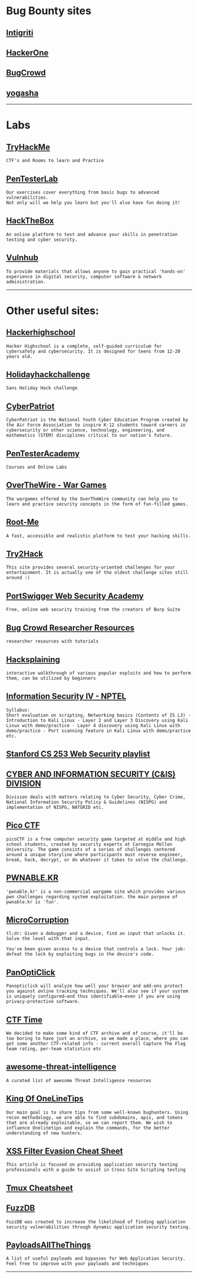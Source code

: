 # **Bug Bounty sites**

## [Intigriti](https://www.intigriti.com/)

## [HackerOne](https://www.hackerone.com/)

## [BugCrowd](https://www.bugcrowd.com/)

## [yogasha](https://yogosha.com/)
	
----

# **Labs**

## [TryHackMe](https://tryhackme.com/)
      
    CTF's and Rooms to learn and Practice

## [PenTesterLab](https://pentesterlab.com/)
    
    Our exercises cover everything from basic bugs to advanced vulnerabilities.
    Not only will we help you learn but you'll also have fun doing it!

## [HackTheBox](https://www.hackthebox.eu/)
    
    An online platform to test and advance your skills in penetration testing and cyber security.

## [Vulnhub](https://www.vulnhub.com/)

    To provide materials that allows anyone to gain practical 'hands-on' experience in digital security, computer software & network administration.

----

# **Other useful sites:**

## [Hackerhighschool](https://www.hackerhighschool.org/)
    
    Hacker Highschool is a complete, self-guided curriculum for cybersafety and cybersecurity. It is designed for teens from 12-20 years old.

## [Holidayhackchallenge](https://holidayhackchallenge.com/)

    Sans Holiday Hack challenge

## [CyberPatriot](https://www.uscyberpatriot.org/)

    ​CyberPatriot is the National Youth Cyber Education Program created by the Air Force Association to inspire K-12 students toward careers in cybersecurity or other science, technology, engineering, and mathematics (STEM) disciplines critical to our nation's future.


## [PenTesterAcademy](https://www.pentesteracademy.com/)

    Courses and Online Labs

## [OverTheWire - War Games](https://overthewire.org/wargames/)
    
    The wargames offered by the OverTheWire community can help you to learn and practice security concepts in the form of fun-filled games.

## [Root-Me](https://www.root-me.org/)
    
    A fast, accessible and realistic platform to test your hacking skills.
## [Try2Hack](http://www.try2hack.nl/)
    This site provides several security-oriented challenges for your entertainment. It is actually one of the oldest challenge sites still around :)

## [PortSwigger Web Security Academy](https://portswigger.net/web-security)
    Free, online web security training from the creators of Burp Suite

## [Bug Crowd Researcher Resources](https://forum.bugcrowd.com/t/researcher-resources-tutorials/370) 
    researcher resources with tutorials 

## [Hacksplaining](https://www.hacksplaining.com/lessons)
    interactive walkthrough of various popular exploits and how to perform them, can be utilized by beginners

## [Information Security IV - NPTEL](https://nptel.ac.in/courses/106/106/106106178/)
    Syllabus:
    Short evaluation on scripting, Networking basics (Contents of IS L3) - Introduction to Kali Linux - Layer 2 and Layer 3 Discovery using Kali Linux with demo/practice - Layer 4 discovery using Kali Linux with demo/practice - Port scanning feature in Kali Linux with demo/practice etc.

## [Stanford CS 253 Web Security playlist](https://t.co/F1vAqOiqoM)

## [CYBER AND INFORMATION SECURITY (C&IS) DIVISION](https://www.mha.gov.in/division_of_mha/cyber-and-information-security-cis-division)
    Division deals with matters relating to Cyber Security, Cyber Crime, National Information Security Policy & Guidelines (NISPG) and implementation of NISPG, NATGRID etc.    

## [Pico CTF](picoctf.com)
    picoCTF is a free computer security game targeted at middle and high school students, created by security experts at Carnegie Mellon University. The game consists of a series of challenges centered around a unique storyline where participants must reverse engineer, break, hack, decrypt, or do whatever it takes to solve the challenge.

## [PWNABLE.KR](https://pwnable.kr/)
    'pwnable.kr' is a non-commercial wargame site which provides various pwn challenges regarding system exploitation. the main purpose of pwnable.kr is 'fun'. 

## [MicroCorruption](https://microcorruption.com/)
    tl;dr: Given a debugger and a device, find an input that unlocks it. Solve the level with that input.

    You've been given access to a device that controls a lock. Your job: defeat the lock by exploiting bugs in the device's code.


## [PanOptiClick](https://panopticlick.eff.org/)
    Panopticlick will analyze how well your browser and add-ons protect you against online tracking techniques. We’ll also see if your system is uniquely configured—and thus identifiable—even if you are using privacy-protective software.

## [CTF Time](https://ctftime.org/)
    
    We decided to make some kind of CTF archive and of course, it'll be too boring to have just an archive, so we made a place, where you can get some another CTF-related info - current overall Capture The Flag team rating, per-team statistics etc


## [awesome-threat-intelligence](https://github.com/hslatman/awesome-threat-intelligence)
	A curated list of awesome Threat Intelligence resources

## [King Of OneLineTips](https://github.com/OfJAAH/KingOfBugBountyTips)
	Our main goal is to share tips from some well-known bughunters. Using recon methodology, we are able to find subdomains, apis, and tokens that are already exploitable, so we can report them. We wish to influence Onelinetips and explain the commands, for the better understanding of new hunters.

## [XSS Filter Evasion Cheat Sheet](https://owasp.org/www-community/xss-filter-evasion-cheatsheet)
	
	This article is focused on providing application security testing professionals with a guide to assist in Cross Site Scripting testing

## [Tmux Cheatsheet](https://imgur.com/bL9Dn3U)

## [FuzzDB](https://github.com/fuzzdb-project/fuzzdb)
	FuzzDB was created to increase the likelihood of finding application security vulnerabilities through dynamic application security testing. 

## [PayloadsAllTheThings](https://github.com/swisskyrepo/PayloadsAllTheThings)
	A list of useful payloads and bypasses for Web Application Security. Feel free to improve with your payloads and techniques 


----

